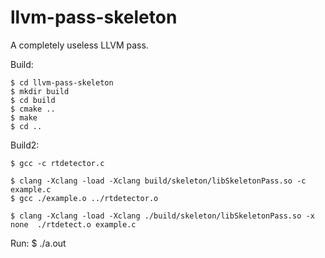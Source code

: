 # llvm-pass-skeleton

A completely useless LLVM pass.

Build:

    $ cd llvm-pass-skeleton
    $ mkdir build
    $ cd build
    $ cmake ..
    $ make
    $ cd ..

Build2:

    $ gcc -c rtdetector.c 
    
    $ clang -Xclang -load -Xclang build/skeleton/libSkeletonPass.so -c example.c
    $ gcc ./example.o ../rtdetector.o
    
    $ clang -Xclang -load -Xclang ./build/skeleton/libSkeletonPass.so -x none  ./rtdetect.o example.c

Run:
    $ ./a.out
